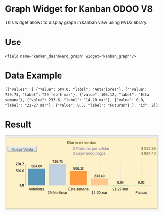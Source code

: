 # Graph Widget for Kanban ODOO V8
This widget allows to display graph in kanban view using NVD3 library.

Use
===============
`<field name="kanban_dashboard_graph" widget="kanban_graph"/>`


Data Example
===============
`[{"values": [
  {"value": 584.0, "label": "Anteriores"},
  {""value": 739.73, "label": "29 feb-6 mar"},
  {"value": 506.12, "label": "Esta semana"},
  {"value": 233.6, "label": "14-20 mar"},
  {"value": 0.0, "label": "21-27 mar"},
  {"value": 0.0, "label": "Futuras"}
], "id": 2}]`

Result
===============
<img src="web_kanban_graph/static/description/example.jpg" title="example">
